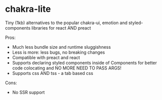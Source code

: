 # chakra-lite

Tiny (1kb) alternatives to the popular chakra-ui, emotion and styled-components libraries for react AND preact

Pros:

- Much less bundle size and runtime sluggishness
- Less is more: less bugs, no breaking changes
- Compatible with preact and react
- Supports declaring styled components inside of Components for better code colocating and NO MORE NEED TO PASS ARGS!
- Supports css AND tss - a tab based css

Cons:

- No SSR support
